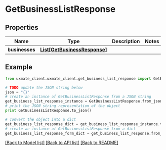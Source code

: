 # GetBusinessListResponse


## Properties
Name | Type | Description | Notes
------------ | ------------- | ------------- | -------------
**businesses** | [**List[GetBusinessResponse]**](GetBusinessResponse.md) |  | 

## Example

```python
from uxmate_client.uxmate_client.get_business_list_response import GetBusinessListResponse

# TODO update the JSON string below
json = "{}"
# create an instance of GetBusinessListResponse from a JSON string
get_business_list_response_instance = GetBusinessListResponse.from_json(json)
# print the JSON string representation of the object
print GetBusinessListResponse.to_json()

# convert the object into a dict
get_business_list_response_dict = get_business_list_response_instance.to_dict()
# create an instance of GetBusinessListResponse from a dict
get_business_list_response_form_dict = get_business_list_response.from_dict(get_business_list_response_dict)
```
[[Back to Model list]](../README.md#documentation-for-models) [[Back to API list]](../README.md#documentation-for-api-endpoints) [[Back to README]](../README.md)


